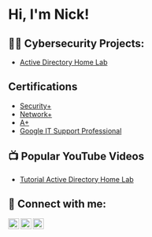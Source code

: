 # Hi, I'm Nick!

## 👨‍💻 Cybersecurity Projects:

- [Active Directory Home Lab](https://github.com/CyberCalderon/ActiveDirectoryLab/tree/main)
  
## Certifications

- [Security+](https://drive.google.com/file/d/1k3jAemlw2qMF3lVcdjQMKeQJcdmfqVsL/view?usp=drive_link)
- [Network+](https://drive.google.com/file/d/1o-BZD-ji4cLxGN50AKz2Dj4b3ftNSh9j/view?usp=sharing)
- [A+](https://drive.google.com/file/d/1fSZWQV-uUD1uX0vv5CheHGOa1nYYY5K5/view?usp=sharing)
- [Google IT Support Professional](https://coursera.org/share/3879ba7c526a7c655ba37a11ab5fa1cc)


<h2>📺 Popular YouTube Videos</h2>

- [Tutorial Active Directory Home Lab](URL)


<h2> 🤳 Connect with me:</h2>

[<img align="left" alt="JoshMadakor | YouTube" width="22px" src="https://cdn.jsdelivr.net/npm/simple-icons@v3/icons/youtube.svg" />][youtube]
[<img align="left" alt="JoshMadakor | LinkedIn" width="22px" src="https://cdn.jsdelivr.net/npm/simple-icons@v3/icons/linkedin.svg" />][linkedin]
[<img align="left" alt="JoshMadakor | Instagram" width="22px" src="https://cdn.jsdelivr.net/npm/simple-icons@v3/icons/instagram.svg" />][instagram]

[youtube]: https://www.youtube.com/c/joshmadakor
[instagram]: https://www.instagram.com/joshmadakor/
[linkedin]: https://www.linkedin.com/in/nicholas-calderon-52113283/

<!--
**joshmadakor1/joshmadakor1** is a ✨ _special_ ✨ repository because its `README.md` (this file) appears on your GitHub profile.

Here are some ideas to get you started:

- 🔭 I’m currently working on ...
- 🌱 I’m currently learning ...
- 👯 I’m looking to collaborate on ...
- 🤔 I’m looking for help with ...
- 💬 Ask me about ...
- 📫 How to reach me: ...
- ⚡ Fun fact: ...
-->
